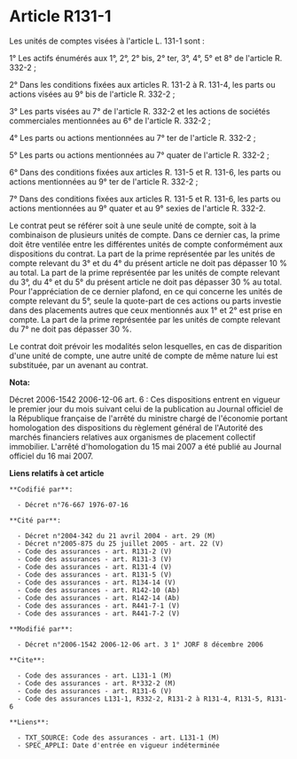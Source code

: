 # Article R131-1

Les unités de comptes visées à l'article L. 131-1 sont :

1° Les actifs énumérés aux 1°, 2°, 2° bis, 2° ter, 3°, 4°, 5° et 8° de l'article R. 332-2 ;

2° Dans les conditions fixées aux articles R. 131-2 à R. 131-4, les parts ou actions visées au 9° bis de l'article R. 332-2 ;

3° Les parts visées au 7° de l'article R. 332-2 et les actions de sociétés commerciales mentionnées au 6° de l'article R.
332-2 ;

4° Les parts ou actions mentionnées au 7° ter de l'article R. 332-2 ;

5° Les parts ou actions mentionnées au 7° quater de l'article R. 332-2 ;

6° Dans des conditions fixées aux articles R. 131-5 et R. 131-6, les parts ou actions mentionnées au 9° ter de l'article R.
332-2 ;

7° Dans des conditions fixées aux articles R. 131-5 et R. 131-6, les parts ou actions mentionnées au 9° quater et au 9°
sexies de l'article R. 332-2.

Le contrat peut se référer soit à une seule unité de compte, soit à la combinaison de plusieurs unités de compte. Dans ce
dernier cas, la prime doit être ventilée entre les différentes unités de compte conformément aux dispositions du contrat. La
part de la prime représentée par les unités de compte relevant du 3° et du 4° du présent article ne doit pas dépasser 10 % au
total. La part de la prime représentée par les unités de compte relevant du 3°, du 4° et du 5° du présent article ne doit pas
dépasser 30 % au total. Pour l'appréciation de ce dernier plafond, en ce qui concerne les unités de compte relevant du 5°,
seule la quote-part de ces actions ou parts investie dans des placements autres que ceux mentionnés aux 1° et 2° est prise en
compte. La part de la prime représentée par les unités de compte relevant du 7° ne doit pas dépasser 30 %.

Le contrat doit prévoir les modalités selon lesquelles, en cas de disparition d'une unité de compte, une autre unité de
compte de même nature lui est substituée, par un avenant au contrat.

**Nota:**

Décret 2006-1542 2006-12-06 art. 6 : Ces dispositions entrent en vigueur le premier jour du mois suivant celui de la
publication au Journal officiel de la République française de l'arrêté du ministre chargé de l'économie portant homologation
des dispositions du règlement général de l'Autorité des marchés financiers relatives aux organismes de placement collectif
immobilier. L'arrêté d'homologation du 15 mai 2007 a été publié au Journal officiel du 16 mai 2007.

**Liens relatifs à cet article**

	**Codifié par**:

	  - Décret n°76-667 1976-07-16

	**Cité par**:

	  - Décret n°2004-342 du 21 avril 2004 - art. 29 (M)
	  - Décret n°2005-875 du 25 juillet 2005 - art. 22 (V)
	  - Code des assurances - art. R131-2 (V)
	  - Code des assurances - art. R131-3 (V)
	  - Code des assurances - art. R131-4 (V)
	  - Code des assurances - art. R131-5 (V)
	  - Code des assurances - art. R134-14 (V)
	  - Code des assurances - art. R142-10 (Ab)
	  - Code des assurances - art. R142-14 (Ab)
	  - Code des assurances - art. R441-7-1 (V)
	  - Code des assurances - art. R441-7-2 (V)

	**Modifié par**:

	  - Décret n°2006-1542 2006-12-06 art. 3 1° JORF 8 décembre 2006

	**Cite**:

	  - Code des assurances - art. L131-1 (M)
	  - Code des assurances - art. R*332-2 (M)
	  - Code des assurances - art. R131-6 (V)
	  - Code des assurances L131-1, R332-2, R131-2 à R131-4, R131-5, R131-6

	**Liens**:

	  - TXT_SOURCE: Code des assurances - art. L131-1 (M)
	  - SPEC_APPLI: Date d'entrée en vigueur indéterminée
